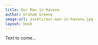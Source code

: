 ```yaml
---
title: Our Man in Havana
author: Graham Greene
image-url: assets/our-man-in-havana.jpg
layout: book
---
```



Text to come...